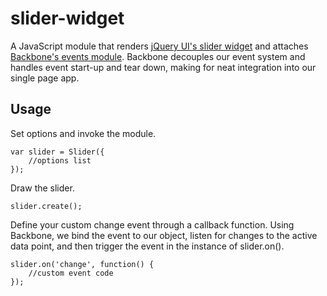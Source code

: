 # slider-widget

A JavaScript module that renders [jQuery UI's slider widget](https://jqueryui.com/slider/) and attaches [Backbone's events module](http://backbonejs.org/#Events). Backbone decouples our event system and handles event start-up and tear down, making for neat integration into our single page app.

## Usage

Set options and invoke the module.

	var slider = Slider({
		//options list
	});

Draw the slider.

	slider.create();

Define your custom change event through a callback function. Using Backbone, we bind the event to our object, listen for changes to the active data point, and then trigger the event in the instance of slider.on().

	slider.on('change', function() {
		//custom event code
	});